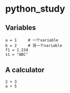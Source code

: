 # python_study
## Variables

    a = 1     # 一个variable
    b = 2     # 另一个variable
    f1 = 1.234
    s1 = "ABC"
    
## A calculator

    2 + 3
    a + 5

